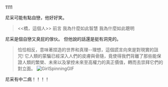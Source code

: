 1111

尼采可能有點自戀，他好好笑。

><<橋，這個人>>
>前言
>我為什麼如此智慧
>我為什麼如此聰明



尼采是個自戀又臭屁的傢伙。
但他說的話還是挺有洞見的。

>恰恰相反，意味著捏造的世界和真理--理想，這個謊言向來是對現實的詛咒!
>它人類的蒙騙已經深入人們的皮膚與骨隨，竟使得我們背離了那些能保證人類的繁榮、未來以及掌控未來至高權力的真正價值，轉而去崇拜它們的對立面。
![GirlSpinningGIF](https://github.com/user-attachments/assets/dbcc8345-9495-4f27-93ed-0c13e4aaec80)

尼采有中二病！！！！
